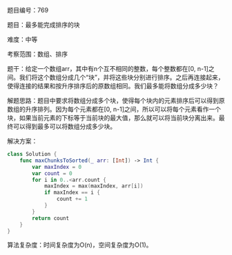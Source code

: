题目编号：769

题目：最多能完成排序的块

难度：中等

考察范围：数组、排序

题干：给定一个数组arr，其中有n个互不相同的整数，每个整数都在[0, n-1]之间。我们将这个数组分成几个“块”，并将这些块分别进行排序。之后再连接起来，使得连接的结果和按升序排序后的原数组相同。我们最多能将数组分成多少块？

解题思路：题目中要求将数组分成多个块，使得每个块内的元素排序后可以得到原数组的升序排列。因为每个元素都在[0, n-1]之间，所以可以将每个元素看作一个块，如果当前元素的下标等于当前块的最大值，那么就可以将当前块分离出来。最终可以得到最多可以将数组分成多少块。

解决方案：

```swift
class Solution {
    func maxChunksToSorted(_ arr: [Int]) -> Int {
        var maxIndex = 0
        var count = 0
        for i in 0..<arr.count {
            maxIndex = max(maxIndex, arr[i])
            if maxIndex == i {
                count += 1
            }
        }
        return count
    }
}
```

算法复杂度：时间复杂度为O(n)，空间复杂度为O(1)。